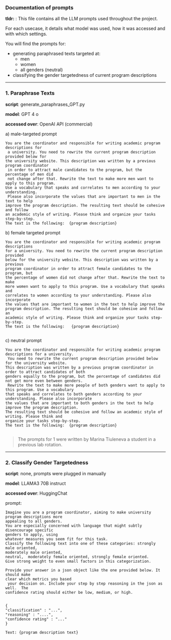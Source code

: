 ### Documentation of prompts
**tldr:** : This file contains all the LLM prompts used throughout the project. 

For each usecase, it details what model was used, how it was accessed and with
which settings.


You will find the prompts for: 
* generating paraphrased texts targeted at:
  * men
  * women
  * all genders (neutral)
* classifying the gender targetedness of current program descriptions

----
### 1. Paraphrase Texts

**script**: generate_paraphrases_GPT.py

**model**: GPT 4 o 

**accessed over**: OpenAI API (commercial)

a) male-targeted prompt
```
You are the coordinator and responsible for writing academic program descriptions for
 a university. You need to rewrite the current program description provided below for
the university website. This description was written by a previous program coordinator
 in order to attract male candidates to the program, but the percentage of men did
 not change after that. Rewrite the text to make more men want to apply to this program.
Use a vocabulary that speaks and correlates to men according to your understanding.
 Please also incorporate the values that are important to men in the text to help
improve the program description. The resulting text should be cohesive and follow
an academic style of writing. Please think and organize your tasks step-by-step.
The text is the following:  {program description}
```

b) female targeted prompt
```
You are the coordinator and responsible for writing academic program descriptions
for a university. You need to rewrite the current program description provided
below for the university website. This description was written by a previous
program coordinator in order to attract female candidates to the program, but
the percentage of women did not change after that. Rewrite the text to make
more women want to apply to this program. Use a vocabulary that speaks and
correlates to women according to your understanding. Please also incorporate
the values that are important to women in the text to help improve the
program description. The resulting text should be cohesive and follow an
academic style of writing. Please think and organize your tasks step-by-step.
The text is the following:   {program description}


```

c) neutral prompt
```
You are the coordinator and responsible for writing academic program descriptions for a university.
 You need to rewrite the current program description provided below for the university website.
This description was written by a previous program coordinator in order to attract candidates of both
genders equally to the program, but the percentage of candidates did not get more even between genders.
 Rewrite the text to make more people of both genders want to apply to this program. Use a vocabulary
that speaks and correlates to both genders according to your understanding. Please also incorporate
the values that are important to both genders in the text to help improve the program description.
The resulting text should be cohesive and follow an academic style of writing. Please think and
organize your tasks step-by-step.
The text is the following:  {program description}


```

> The prompts for 1 were written by Marina Tiuleneva a student in a previous lab rotation.


----- 
### 2. Classify Gender Targetedness

**script**: none, prompts were plugged in manually

**model**: LLAMA3 70B instruct

**accessed over**: HuggingChat

prompt:
```
Imagine you are a program coordinator, aiming to make university program descriptions more
appealing to all genders.
You are especially concerned with language that might subtly disencourage specific
genders to apply, using
whatever measures you seem fit for this task.
Classify the following text into one of these categories: strongly male oriented,
moderately male oriented,
neutral,  moderately female oriented, strongly female oriented. 
Give strong weight to even small factors in this categorization. 

Provide your answer in a json object like the one provided below. It should make
clear which metrics you based
 your decision on. Include your step by step reasoning in the json as well.  The
confidence rating should either be low, medium, or high.


{
"classification" : "...", 
"reasoning" : "....",
"confidence rating" : "..."
}

Text: {program description text}
```
